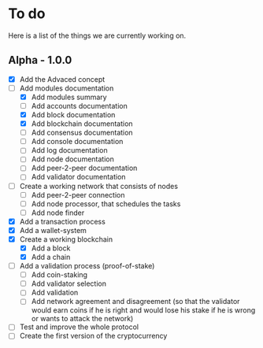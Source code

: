 # To do
Here is a list of the things we are currently working on.

## Alpha - 1.0.0
- [x] Add the Advaced concept
- [ ] Add modules documentation
  - [x] Add modules summary
  - [ ] Add accounts documentation
  - [x] Add block documentation
  - [x] Add blockchain documentation
  - [ ] Add consensus documentation
  - [ ] Add console documentation
  - [ ] Add log documentation
  - [ ] Add node documentation
  - [ ] Add peer-2-peer documentation
  - [ ] Add validator documentation
- [ ] Create a working network that consists of nodes
  - [ ] Add peer-2-peer connection
  - [ ] Add node processor, that schedules the tasks
  - [ ] Add node finder
- [x] Add a transaction process
- [x] Add a wallet-system
- [x] Create a working blockchain
  - [x] Add a block
  - [x] Add a chain
- [ ] Add a validation process (proof-of-stake)
  - [ ] Add coin-staking
  - [ ] Add validator selection
  - [ ] Add validation
  - [ ] Add network agreement and disagreement (so that the validator would earn coins if he is right and would lose his stake if he is wrong or wants to attack the network)
- [ ] Test and improve the whole protocol
- [ ] Create the first version of the cryptocurrency
